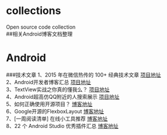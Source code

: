 # collections
Open source code collection<br>
##相关Android博客文档整理
# Android
###技术文章
1、2015 年在微信热传的 100+ 经典技术文章  [项目地址](https://github.com/jobbole/awesome-wechat-dev-posts-2015) <br>
2、Android开发者博客汇总  [项目地址](https://github.com/CodingFish2015/Android-Developer-Blog-Rss) <br>
3、TextView实战之你真的懂我么？  [项目地址](http://blog.csdn.net/sdkfjksf/article/details/51317204) <br>
4、Android超高仿QQ附近的人搜索展示  [项目地址](http://blog.csdn.net/mr_immortalz/article/details/51319354) <br>
5、如何正确使用开源项目？  [博客地址](http://mp.weixin.qq.com/s?__biz=MzA4NTQwNDcyMA==&mid=2650661623&idx=1&sn=ab28ac6587e8a5ef1241be7870851355#rd) <br>
6、Google开源的FlexboxLayout  [博客地址](http://mp.weixin.qq.com/s?__biz=MzA4NTQwNDcyMA==&mid=2650661681&idx=1&sn=b151aba0c5fb702492f6bbd82211988d#rd) <br>
7、[一周阅读清单] 在线小工具推荐  [博客地址](http://mafei.me/2016/05/15/%E4%B8%80%E5%91%A8%E9%98%85%E8%AF%BB%E6%B8%85%E5%8D%95-%E5%9C%A8%E7%BA%BF%E5%B0%8F%E5%B7%A5%E5%85%B7%E6%8E%A8%E8%8D%90/) <br>
8、22 个 Android Studio 优秀插件汇总  [博客地址](http://www.devstore.cn/essay/essayInfo/6577.html) <br>

